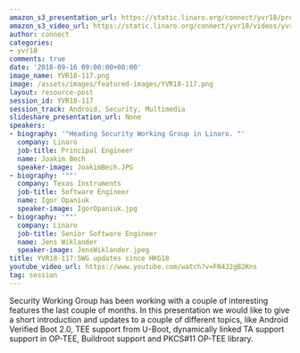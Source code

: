 ```yaml
---
amazon_s3_presentation_url: https://static.linaro.org/connect/yvr18/presentations/yvr18-117.pdf
amazon_s3_video_url: https://static.linaro.org/connect/yvr18/videos/yvr18-117.mp4
author: connect
categories:
- yvr18
comments: true
date: '2018-09-16 09:00:00+00:00'
image_name: YVR18-117.png
image: /assets/images/featured-images/YVR18-117.png
layout: resource-post
session_id: YVR18-117
session_track: Android, Security, Multimedia
slideshare_presentation_url: None
speakers:
- biography: '"Heading Security Working Group in Linaro. "'
  company: Linaro
  job-title: Principal Engineer
  name: Joakim Bech
  speaker-image: JoakimBech.JPG
- biography: '""'
  company: Texas Instruments
  job-title: Software Engineer
  name: Igor Opaniuk
  speaker-image: IgorOpaniuk.jpg
- biography: '""'
  company: Linaro
  job-title: Senior Software Engineer
  name: Jens Wiklander
  speaker-image: JensWiklander.jpeg
title: YVR18-117:SWG updates since HKG18
youtube_video_url: https://www.youtube.com/watch?v=FN4J2gB2Kns
tag: session
---
```


Security Working Group has been working with a couple of interesting features the last couple of months. In this presentation we would like to give a short introduction and updates to a couple of different topics, like Android Verified Boot 2.0, TEE support from U-Boot, dynamically linked TA support support in OP-TEE, Buildroot support and PKCS#11 OP-TEE library.
